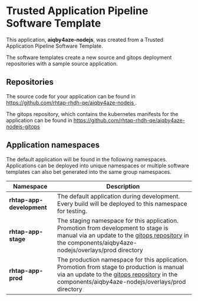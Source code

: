 # Trusted Application Pipeline Software Template

This application, **aiqby4aze-nodejs**, was created from a Trusted Application Pipeline Software Template.

The software templates create a new source and gitops deployment repositories with a sample source application. 

## Repositories

The source code for your application can be found in [https://github.com/rhtap-rhdh-qe/aiqby4aze-nodejs ](https://github.com/rhtap-rhdh-qe/aiqby4aze-nodejs ).
 
The gitops repository, which contains the kubernetes manifests for the application can be found in 
[https://github.com/rhtap-rhdh-qe/aiqby4aze-nodejs-gitops ](https://github.com/rhtap-rhdh-qe/aiqby4aze-nodejs-gitops ) 

## Application namespaces 

The default application will be found in the following namespaces. Applications can be deployed into unique namespaces or multiple software templates can also bet generated into the same group namespaces.  

|  Namespace   |  Description   |  
| -------- | -------- |   
| **rhtap-app-development** | The default application during development. Every build will be deployed to this namespace for testing. | 
| **rhtap-app-stage** | The staging namespace for this application. Promotion from development to stage is manual via an update to the [gitops repository](https://github.com/rhtap-rhdh-qe/aiqby4aze-nodejs-gitops ) in the components/aiqby4aze-nodejs/overlays/prod directory |  
| **rhtap-app-prod** | The production namespace for this application. Promotion from stage to production is manual via an update to the [gitops repository](https://github.com/rhtap-rhdh-qe/aiqby4aze-nodejs-gitops ) in the components/aiqby4aze-nodejs/overlays/prod directory | 